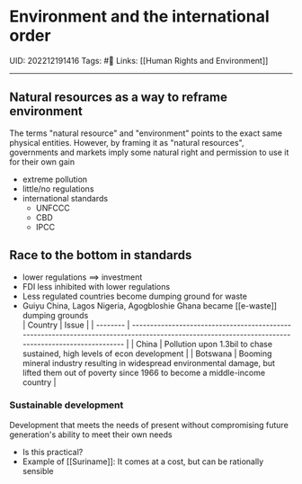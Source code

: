 # Environment and the international order
UID: 202212191416
Tags: #🌱 
Links: [[Human Rights and Environment]]

----
## Natural resources as a way to reframe environment
The terms "natural resource" and "environment" points to the exact same physical entities. However, by framing it as "natural resources", governments and markets imply some natural right and permission to use it for their own gain
- extreme pollution
- little/no regulations
- international standards
	- UNFCCC
	- CBD
	- IPCC

## Race to the bottom in standards
- lower regulations $\implies$ investment
- FDI less inhibited with lower regulations
- Less regulated countries become dumping ground for waste
- Guiyu China, Lagos Nigeria, Agogbloshie Ghana became [[e-waste]] dumping grounds  
| Country  | Issue                                                                                                                                              |
| -------- | -------------------------------------------------------------------------------------------------------------------------------------------------- |
| China    | Pollution upon 1.3bil to chase sustained, high levels of econ development                                                                          |
| Botswana | Booming mineral industry resulting in widespread environmental damage, but lifted them out of poverty since 1966 to become a middle-income country |

### Sustainable development
Development that meets the needs of present without compromising future generation's ability to meet their own needs 
- Is this practical?
- Example of [[Suriname]]: It comes at a cost, but can be rationally sensible